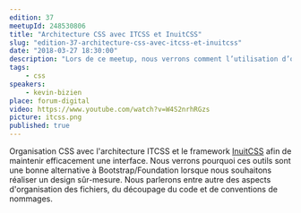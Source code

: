 ```yaml
---
edition: 37
meetupId: 248530806
title: "Architecture CSS avec ITCSS et InuitCSS"
slug: "edition-37-architecture-css-avec-itcss-et-inuitcss"
date: "2018-03-27 18:30:00"
description: "Lors de ce meetup, nous verrons comment l’utilisation d’outils tels que ITCSS ou InuitCSS permet de mettre en place une véritable architecture au sein des fichiers CSS."
tags:
    - css
speakers:
    - kevin-bizien
place: forum-digital
video: https://www.youtube.com/watch?v=W4S2nrhRGzs
picture: itcss.png
published: true
---
```


Organisation CSS avec l'architecture ITCSS et le framework [InuitCSS](https://github.com/inuitcss) afin de maintenir efficacement une interface. Nous verrons pourquoi ces outils sont une bonne alternative à Bootstrap/Foundation lorsque nous souhaitons réaliser un design sûr-mesure. Nous parlerons entre autre des aspects d'organisation des fichiers, du découpage du code et de conventions de nommages.
